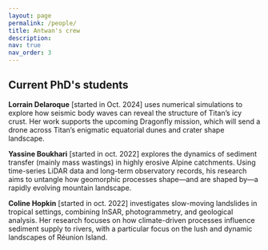 ```yaml
---
layout: page
permalink: /people/
title: Antwan's crew
description:
nav: true
nav_order: 3
---
```



## Current PhD's students



**Lorrain Delaroque** [started in Oct. 2024] uses numerical simulations to explore how seismic body waves can reveal the structure of Titan’s icy crust. Her work supports the upcoming Dragonfly mission, which will send a drone across Titan’s enigmatic equatorial dunes and crater shape landscape. 

**Yassine Boukhari** [started in oct. 2022] explores the dynamics of sediment transfer (mainly mass wastings) in highly erosive Alpine catchments. Using time-series LiDAR data and long-term observatory records, his research aims to untangle how geomorphic processes shape—and are shaped by—a rapidly evolving mountain landscape.


**Coline Hopkin** [started in oct. 2022] investigates slow-moving landslides in tropical settings, combining InSAR, photogrammetry, and geological analysis. Her research focuses on how climate-driven processes influence sediment supply to rivers, with a particular focus on the lush and dynamic landscapes of Réunion Island.






<br />
